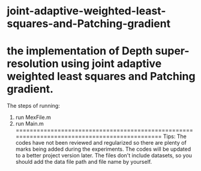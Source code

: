 # joint-adaptive-weighted-least-squares-and-Patching-gradient
the implementation of Depth super-resolution using joint adaptive weighted least squares and Patching gradient.
=============================================================================================
The steps of running:
1. run MexFile.m
2. run Main.m
=============================================================================================
Tips:
The codes have not been reviewed and regularized so there are plenty of marks being added during the experiments. 
The codes will be updated to a better project version later.
The files don't include datasets, so you should add the data file path and file name by yourself.

